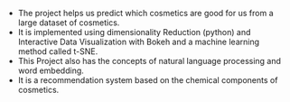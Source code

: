 - The project helps us predict which cosmetics are good for us from a large dataset of cosmetics.
- It is implemented using dimensionality Reduction (python) and Interactive Data Visualization with Bokeh and a machine learning method called t-SNE.
- This Project also has the concepts of natural language processing and word embedding.
- It is a recommendation system based on the chemical components of cosmetics.

